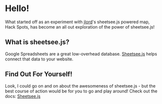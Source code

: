 # Hello!

What started off as an experiment with [jlord](https://github.com/jlord)'s sheetsee.js powered map, Hack Spots, has become an all out exploration of the power of sheetsee.js!

## What is sheetsee.js? 

Google Spreadsheets are a great low-overhead database. [Sheetsee.js](https://www.github.com/jlord/sheetsee.js) helps connect that data to your website.


## Find Out For Yourself!

Look, I could go on and on about the awesomeness of sheetsee.js - but the best course of action would be for you to go and play around! Check out the docs: [Sheetsee.js](https://jlord.github.io/sheetsee.js)

